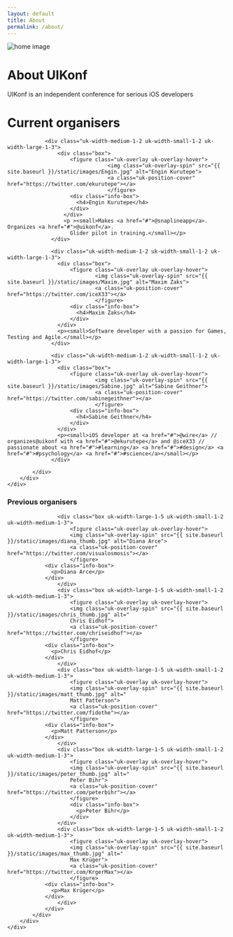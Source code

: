 ```yaml
---
layout: default
title: About
permalink: /about/
---
```


<div class="headerimage uk-position-relative" style="background-image: url({{ site.baseurl }}/static/images/about_image.jpg);" data-uk-parallax="{bg: '-50'}">
  <img class="uk-invisible" src="{{ site.baseurl }}/static/images/about_image.jpg" alt="home image">
   <div class="uk-position-cover uk-flex uk-flex-center uk-flex-middle uk-flex-column">
      <div class="teaser-register">
      	<h1>About UIKonf</h1>
        <p>UIKonf is an independent conference for serious iOS developers</p>
     </div>
   </div>
</div>

<div class="backshape light-grey">
	<div class="wrapper">
		<div class="uk-container uk-container-center">
			<div class="uk-grid">
				<div class="uk-width-1-1 uk-text-center">
		        	<h1 class="brand-color">Current organisers</h1>
		      	</div>

	  	      	<div class="uk-width-medium-1-2 uk-width-small-1-2 uk-width-large-1-3">
	  	      		<div class="box">
	  	      			<figure class="uk-overlay uk-overlay-hover">
								    <img class="uk-overlay-spin" src="{{ site.baseurl }}/static/images/Engin.jpg" alt="Engin Kurutepe">
								    <a class="uk-position-cover" href="https://twitter.com/ekurutepe"></a>
									</figure>
				        <div class="info-box">
				          <h4>Engin Kurutepe</h4>
				        </div>
				      </div>
				      <p ><small>Makes <a href="#">@snaplineapp</a>. Organizes <a href="#">@uikonf</a>. 
						Glider pilot in training.</small></p>
			      </div>

			      <div class="uk-width-medium-1-2 uk-width-small-1-2 uk-width-large-1-3">
			      	<div class="box">
			      		<figure class="uk-overlay uk-overlay-hover">
							    <img class="uk-overlay-spin" src="{{ site.baseurl }}/static/images/Maxim.jpg" alt="Maxim Zaks">
							    <a class="uk-position-cover" href="https://twitter.com/iceX33"></a>
								</figure>
				        <div class="info-box">
				          <h4>Maxim Zaks</h4>
				        </div>
			        </div>
			        <p><small>Software developer with a passion for Games, Testing and Agile.</small></p>
			      </div>

			      <div class="uk-width-medium-1-2 uk-width-small-1-2 uk-width-large-1-3">
			      	<div class="box">
			      		<figure class="uk-overlay uk-overlay-hover">
							    <img class="uk-overlay-spin" src="{{ site.baseurl }}/static/images/Sabine.jpg" alt="Sabine Geithner">
							    <a class="uk-position-cover" href="https://twitter.com/sabinegeithner"></a>
								</figure>
				        <div class="info-box">
				          <h4>Sabine Geithner</h4>
				        </div>
			        </div>
			        <p><small>iOS developer at <a href="#">@wire</a> // organizes@uikonf with <a href="#">@ekurutepe</a> and @iceX33 // passionate about <a href="#">#learning</a> <a href="#">#design</a> <a href="#">#psychology</a> <a href="#">#science</a></small></p>
			      </div>

			</div>
		</div>
	</div>
</div>
<div class="straight">
	<div class="wrapper">
		<div class="previous-organisers">
			<div class="uk-container uk-container-center">
				<div class="uk-grid">
					<div class="uk-width-1-1 uk-text-center">
        		<h3 class="brand-color title-section">Previous organisers</h3>
      		</div>

					<div class="box uk-width-large-1-5 uk-width-small-1-2 uk-width-medium-1-3">
						<figure class="uk-overlay uk-overlay-hover">
					    <img class="uk-overlay-spin" src="{{ site.baseurl }}/static/images/diana_thumb.jpg" alt="Diana Arce">
					    <a class="uk-position-cover" href="https://twitter.com/visualosmosis"></a>
						</figure>
		        <div class="info-box">
		          <p>Diana Arce</p>
		        </div>
					</div>
					<div class="box uk-width-large-1-5 uk-width-small-1-2 uk-width-medium-1-3">
						<figure class="uk-overlay uk-overlay-hover">
					    <img class="uk-overlay-spin" src="{{ site.baseurl }}/static/images/chris_thumb.jpg" alt="
					    Chris Eidhof">
					    <a class="uk-position-cover" href="https://twitter.com/chriseidhof"></a>
						</figure>
		        <div class="info-box">
		          <p>Chris Eidhof</p>
		        </div>
					</div>
					<div class="box uk-width-large-1-5 uk-width-small-1-2 uk-width-medium-1-3">
						<figure class="uk-overlay uk-overlay-hover">
					    <img class="uk-overlay-spin" src="{{ site.baseurl }}/static/images/matt_thumb.jpg" alt="
					    Matt Patterson">
					    <a class="uk-position-cover" href="https://twitter.com/fidothe"></a>
						</figure>
		        <div class="info-box">
		          <p>Matt Patterson</p>
		        </div>
					</div>
					<div class="box uk-width-large-1-5 uk-width-small-1-2 uk-width-medium-1-3">
						<figure class="uk-overlay uk-overlay-hover">
					    <img class="uk-overlay-spin" src="{{ site.baseurl }}/static/images/peter_thumb.jpg" alt="
					    Peter Bihr">
					    <a class="uk-position-cover" href="https://twitter.com/peterbihr"></a>
						</figure>
				        <div class="info-box">
				          <p>Peter Bihr</p>
				        </div>
					</div>
					<div class="box uk-width-large-1-5 uk-width-small-1-2 uk-width-medium-1-3">
						<figure class="uk-overlay uk-overlay-hover">
					    <img class="uk-overlay-spin" src="{{ site.baseurl }}/static/images/max_thumb.jpg" alt="
					    Max Krüger">
					    <a class="uk-position-cover" href="https://twitter.com/KrgerMax"></a>
						</figure>
		        <div class="info-box">
		          <p>Max Krüger</p>
		        </div>
					</div>
				</div>
			</div>
		</div>
	</div>
</div>